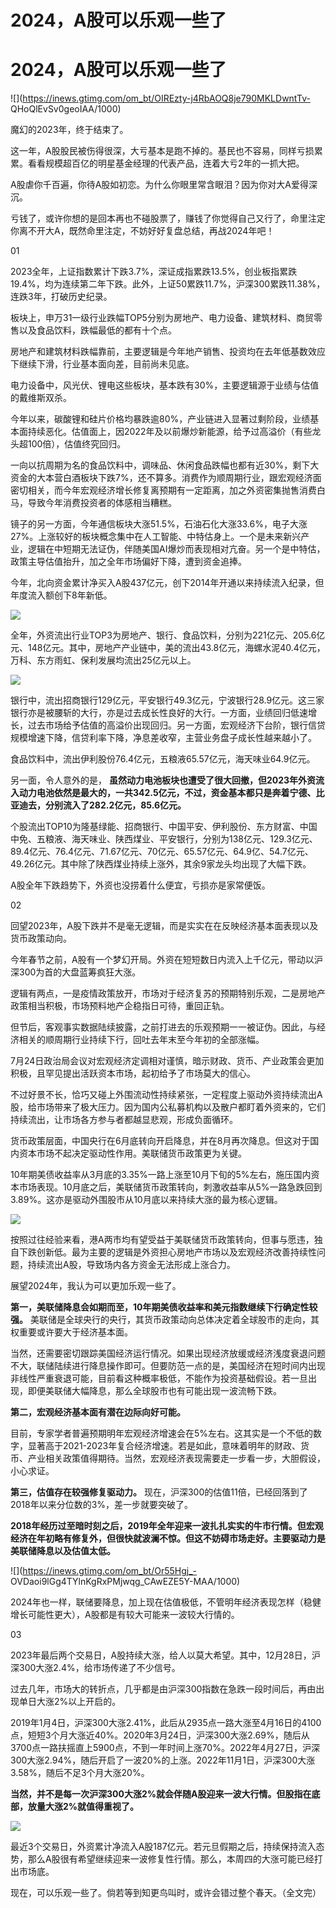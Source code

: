 # 2024，A股可以乐观一些了

# 2024，A股可以乐观一些了

![](https://inews.gtimg.com/om_bt/OIREzty-j4RbAOQ8je790MKLDwntTv-
QHoQlEvSv0geoIAA/1000)

魔幻的2023年，终于结束了。

这一年，A股股民被伤得很深，大亏基本是跑不掉的。基民也不容易，同样亏损累累。看看规模超百亿的明星基金经理的代表产品，连着大亏2年的一抓大把。

A股虐你千百遍，你待A股如初恋。为什么你眼里常含眼泪？因为你对大A爱得深沉。

亏钱了，或许你想的是回本再也不碰股票了，赚钱了你觉得自己又行了，命里注定你离不开大A，既然命里注定，不妨好好复盘总结，再战2024年吧！

01

2023全年，上证指数累计下跌3.7%，深证成指累跌13.5%，创业板指累跌19.4%，均为连续第二年下跌。此外，上证50累跌11.7%，沪深300累跌11.38%，连跌3年，打破历史纪录。

板块上，申万31一级行业跌幅TOP5分别为房地产、电力设备、建筑材料、商贸零售以及食品饮料，跌幅最低的都有十个点。

房地产和建筑材料跌幅靠前，主要逻辑是今年地产销售、投资均在去年低基数效应下继续下滑，行业基本面向差，目前尚未见底。

电力设备中，风光伏、锂电这些板块，基本跌有30%，主要逻辑源于业绩与估值的戴维斯双杀。

今年以来，碳酸锂和硅片价格均暴跌逾80%，产业链进入显著过剩阶段，业绩基本面持续恶化。估值面上，因2022年及以前爆炒新能源，给予过高溢价（有些龙头超100倍），估值终究回归。

一向以抗周期为名的食品饮料中，调味品、休闲食品跌幅也都有近30%，剩下大资金的大本营白酒板块下跌7%，还不算多。消费作为顺周期行业，跟宏观经济面密切相关，而今年宏观经济增长修复离预期有一定距离，加之外资密集抛售消费白马，导致今年消费投资者的体感相当糟糕。

镜子的另一方面，今年通信板块大涨51.5%，石油石化大涨33.6%，电子大涨27%。上涨较好的板块概念集中在人工智能、中特估身上。一个是未来新兴产业，逻辑在中短期无法证伪，伴随美国AI爆炒而表现相对亢奋。另一个是中特估，政策主导估值抬升，加之全年市场偏好下降，遭到资金追捧。

今年，北向资金累计净买入A股437亿元，创下2014年开通以来持续流入纪录，但年度流入额创下8年新低。

![](https://inews.gtimg.com/om_bt/OpnEqU3pcmY2IIdxaHebLh_zOcS4Q2LB-n72UnF8IpwO4AA/1000)

全年，外资流出行业TOP3为房地产、银行、食品饮料，分别为221亿元、205.6亿元、148亿元。其中，房地产产业链中，美的流出43.8亿元，海螺水泥40.4亿元，万科、东方雨虹、保利发展均流出25亿元以上。

![](https://inews.gtimg.com/om_bt/OvLRYN5qmGssmLgtyS32uY4zpiehOOamItQEOTeuEwt1UAA/1000)

银行中，流出招商银行129亿元，平安银行49.3亿元，宁波银行28.9亿元。这三家银行亦是被腰斩的大行，亦是过去成长性良好的大行。一方面，业绩回归低速增长，过去市场给予估值的高溢价出现回归。另一方面，宏观经济下台阶，银行信贷规模增速下降，信贷利率下降，净息差收窄，主营业务盘子成长性越来越小了。

食品饮料中，流出伊利股份76.4亿元，五粮液65.57亿元，海天味业64.9亿元。

另一面，令人意外的是，
**虽然动力电池板块也遭受了很大回撤，但2023年外资流入动力电池依然是最大的，一共342.5亿元，不过，资金基本都只是奔着宁德、比亚迪去，分别流入了282.2亿元，85.6亿元。**

个股流出TOP10为隆基绿能、招商银行、中国平安、伊利股份、东方财富、中国中免、五粮液、海天味业、陕西煤业、平安银行，分别为138亿元、129.3亿元、89.4亿元、76.4亿元、71.67亿元、70亿元、65.57亿元、64.9亿、54.7亿元、49.26亿元。其中除了陕西煤业持续上涨外，其余9家龙头均出现了大幅下跌。

A股全年下跌趋势下，外资也没捞着什么便宜，亏损亦是家常便饭。

02

回望2023年，A股下跌并不是毫无逻辑，而是实实在在反映经济基本面表现以及货币政策动向。

今年春节之前，A股有一个梦幻开局。外资在短短数日内流入上千亿元，带动以沪深300为首的大盘蓝筹疯狂大涨。

逻辑有两点，一是疫情政策放开，市场对于经济复苏的预期特别乐观，二是房地产政策相当积极，市场预料地产企稳指日可待，重回正轨。

但节后，客观事实数据陆续披露，之前打进去的乐观预期一一被证伪。因此，与经济相关的顺周期行业持续下行，回吐去年末至今年初的全部涨幅。

7月24日政治局会议对宏观经济定调相对谨慎，暗示财政、货币、产业政策会更加积极，且罕见提出活跃资本市场，起初给予了市场莫大的信心。

不过好景不长，恰巧又碰上外围流动性持续紧张，一定程度上驱动外资持续流出A股，给市场带来了极大压力。因为国内公私募机构以及散户都盯着外资来的，它们持续流出，让市场各方参与者都越显悲观，形成负面循环。

货币政策层面，中国央行在6月底转向开启降息，并在8月再次降息。但这对于国内资本市场不起决定驱动性作用。美联储货币政策更为关键。

10年期美债收益率从3月底的3.35%一路上涨至10月下旬的5%左右，施压国内资本市场表现。10月底之后，美联储货币政策转向，刺激收益率从5%一路急跌回到3.89%。这亦是驱动外围股市从10月底以来持续大涨的最为核心逻辑。

![](https://inews.gtimg.com/om_bt/OJPXbbhpwBBXCJFFn3nirgxdIylrzIbDwYF_H9DyuIOnEAA/1000)

按照过往经验来看，港A两市均有望受益于美联储货币政策转向，但事与愿违，独自下跌创新低。最为主要的逻辑是外资担心房地产市场以及宏观经济改善持续性问题，持续流出A股，导致场内各方资金无法形成上涨合力。

展望2024年，我认为可以更加乐观一些了。

**第一，美联储降息会如期而至，10年期美债收益率和美元指数继续下行确定性较强。**
美联储是全球央行的央行，其货币政策动向总体决定着全球股市的走向，其权重要或许要大于经济基本面。

当然，还需要密切跟踪美国经济运行情况。如果出现经济放缓或经济浅度衰退问题不大，联储陆续进行降息操作即可。但要防范一点的是，美国经济在短时间内出现非线性严重衰退可能，目前看这种概率极低，不能作为投资基础假设。若一旦出现，即便美联储大幅降息，那么全球股市也有可能出现一波流畅下跌。

**第二，宏观经济基本面有潜在边际向好可能。**

目前，专家学者普遍预期明年宏观经济增速会在5%左右。这其实是一个不低的数字，显著高于2021-2023年复合经济增速。若是如此，意味着明年的财政、货币、产业相关政策值得期待。当然，宏观经济表现需要走一步看一步，大胆假设，小心求证。

**第三，估值存在较强修复驱动力。** 现在，沪深300的估值11倍，已经回落到了2018年以来分位数的3%，差一步就要突破了。

**2018年经历过至暗时刻之后，2019年全年迎来一波扎扎实实的牛市行情。但宏观经济在年初略有修复外，但很快就波澜不惊。但这不妨碍市场走好。主要驱动力是美联储降息以及估值太低。**

![](https://inews.gtimg.com/om_bt/Or55Hgj_-
OVDaoi9lGg4TYlnKgRxPMjwqg_CAwEZE5Y-MAA/1000)

2024年也一样，联储要降息，加上现在估值极低，不管明年经济表现怎样（稳健增长可能性更大），A股都是有较大可能来一波较大行情的。

03

2023年最后两个交易日，A股持续大涨，给人以莫大希望。其中，12月28日，沪深300大涨2.4%，给市场传递了不少信号。

过去几年，市场大的转折点，几乎都是由沪深300指数在急跌一段时间后，再由出现单日大涨2%以上开启的。

2019年1月4日，沪深300大涨2.41%，此后从2935点一路大涨至4月16日的4100点，短短3个月大涨近40%。2020年3月24日，沪深300大涨2.69%，随后从3700点一路扶摇直上5900点，不到一年时间上涨70%。2022年4月27日，沪深300大涨2.94%，随后开启了一波20%的上涨。2022年11月1日，沪深300大涨3.58%，随后不足3个月大涨20%。

**当然，并不是每一次沪深300大涨2%就会伴随A股迎来一波大行情。但股指在底部，放量大涨2%就值得重视了。**

![](https://inews.gtimg.com/om_bt/OLLy9CYyaIjXUZKMOUacizWXddfkOwMq_GwAhFwA5wIE0AA/1000)

最近3个交易日，外资累计净流入A股187亿元。若元旦假期之后，持续保持流入态势，那么A股很有希望继续迎来一波修复性行情。那么，本周四的大涨可能已经打出市场底。

现在，可以乐观一些了。倘若等到知更鸟叫时，或许会错过整个春天。（全文完）

